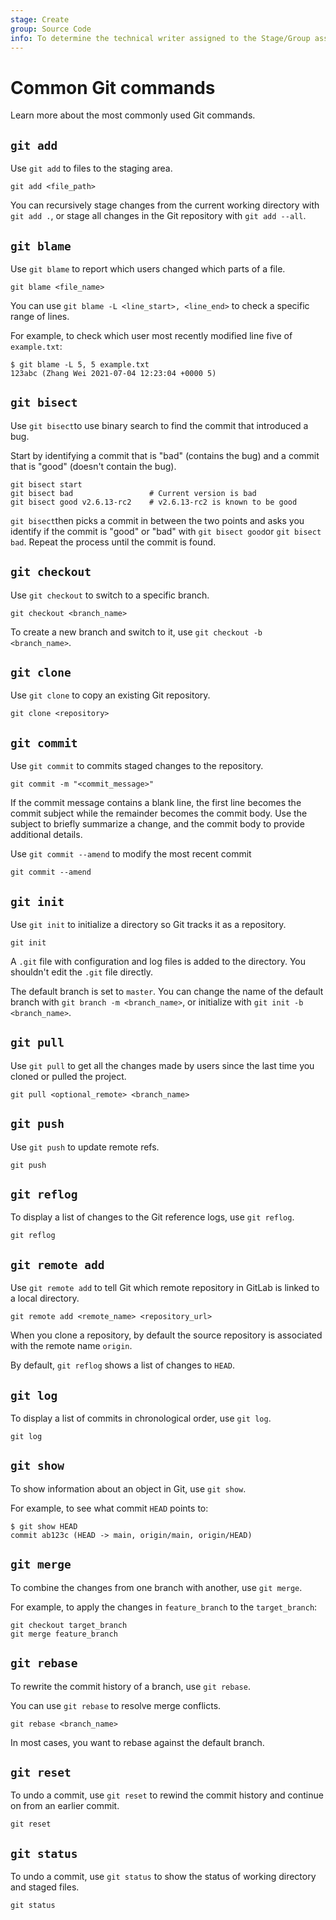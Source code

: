 ```yaml
---
stage: Create
group: Source Code
info: To determine the technical writer assigned to the Stage/Group associated with this page, see https://handbook.gitlab.com/handbook/product/ux/technical-writing/#assignments
---
```


# Common Git commands

Learn more about the most commonly used Git commands.

## `git add`

Use `git add` to files to the staging area.

```shell
git add <file_path>
```

You can recursively stage changes from the current working directory with `git add .`, or stage all changes in the Git repository with `git add --all`.

## `git blame`

Use `git blame` to report which users changed which parts of a file.

```shell
git blame <file_name>
```

You can use `git blame -L <line_start>, <line_end>` to check a
specific range of lines.

For example, to check which user most recently modified line five of
`example.txt`:

```shell
$ git blame -L 5, 5 example.txt
123abc (Zhang Wei 2021-07-04 12:23:04 +0000 5)
```

## `git bisect`

Use `git bisect`to use binary search to find the commit that introduced a bug.

Start by identifying a commit that is "bad" (contains the bug) and a commit that is "good" (doesn't contain the bug).

```shell
git bisect start
git bisect bad                 # Current version is bad
git bisect good v2.6.13-rc2    # v2.6.13-rc2 is known to be good
```

`git bisect`then picks a commit in between the two points and asks you identify if the commit is "good" or "bad" with `git bisect good`or `git bisect bad`. Repeat the process until the commit is found.

## `git checkout`

Use `git checkout` to switch to a specific branch.

```shell
git checkout <branch_name>
```

To create a new branch and switch to it, use `git checkout -b <branch_name>`.

## `git clone`

Use `git clone` to copy an existing Git repository.

```shell
git clone <repository>
```

## `git commit`

Use `git commit` to commits staged changes to the repository.

```shell
git commit -m "<commit_message>"
```

If the commit message contains a blank line, the first line becomes
the commit subject while the remainder becomes the commit body. Use
the subject to briefly summarize a change, and the commit body to
provide additional details.

Use `git commit --amend` to modify the most recent commit

```shell
git commit --amend
```

## `git init`

Use `git init` to initialize a directory so Git tracks it as a repository.

```shell
git init
```

A `.git` file with configuration and log files is added to the
directory. You shouldn't edit the `.git` file directly.

The default branch is set to `master`. You can change the name of the
default branch with `git branch -m <branch_name>`, or initialize with
`git init -b <branch_name>`.

## `git pull`

Use `git pull` to get all the changes made by users since the last
time you cloned or pulled the project.

```shell
git pull <optional_remote> <branch_name>
```

## `git push`

Use `git push` to update remote refs.

```shell
git push
```

## `git reflog`

To display a list of changes to the Git reference logs, use `git reflog`.

```shell
git reflog
```

## `git remote add`

Use `git remote add` to tell Git which remote repository in GitLab is
linked to a local directory.

```shell
git remote add <remote_name> <repository_url>
```

When you clone a repository, by default the source repository is
associated with the remote name `origin`.

By default, `git reflog` shows a list of changes to `HEAD`.

## `git log`

To display a list of commits in chronological order, use `git log`.

```shell
git log
```

## `git show`

To show information about an object in Git, use `git show`.

For example, to see what commit `HEAD` points to:

```shell
$ git show HEAD
commit ab123c (HEAD -> main, origin/main, origin/HEAD)
```

## `git merge`

To combine the changes from one branch with another, use `git merge`.

For example, to apply the changes in `feature_branch` to the `target_branch`:

```shell
git checkout target_branch
git merge feature_branch
```

## `git rebase`

To rewrite the commit history of a branch, use `git rebase`.

You can use `git rebase` to resolve merge conflicts.

```shell
git rebase <branch_name>
```

In most cases, you want to rebase against the default branch.

## `git reset`

To undo a commit, use `git reset` to rewind the commit history and continue on from an earlier commit.

```shell
git reset
```

## `git status`

To undo a commit, use `git status` to show the status of working directory and staged files.

```shell
git status
```
